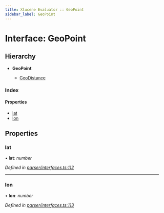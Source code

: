 ```yaml
---
title: Xlucene Evaluator :: GeoPoint
sidebar_label: GeoPoint
---
```


# Interface: GeoPoint

## Hierarchy

* **GeoPoint**

  * [GeoDistance](geodistance.md)

### Index

#### Properties

* [lat](geopoint.md#lat)
* [lon](geopoint.md#lon)

## Properties

###  lat

• **lat**: *number*

*Defined in [parser/interfaces.ts:112](https://github.com/terascope/teraslice/blob/b0f73ab9/packages/xlucene-evaluator/src/parser/interfaces.ts#L112)*

___

###  lon

• **lon**: *number*

*Defined in [parser/interfaces.ts:113](https://github.com/terascope/teraslice/blob/b0f73ab9/packages/xlucene-evaluator/src/parser/interfaces.ts#L113)*

